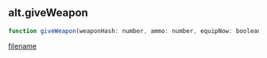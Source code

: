 ## alt.giveWeapon

```js
function giveWeapon(weaponHash: number, ammo: number, equipNow: boolean);
```

[filename](method_giveWeapon_m.md ':include')